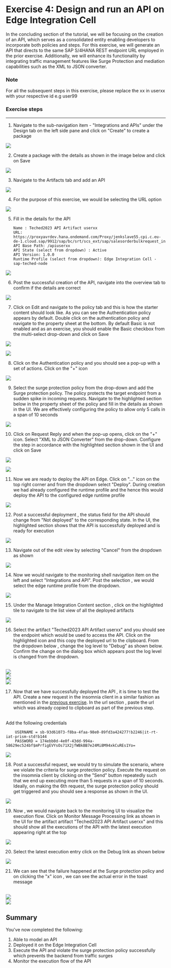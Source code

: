 # Exercise 4: Design and run an API on Edge Integration Cell

In the concluding section of the tutorial, we will be focusing on the creation of an API, which serves as a consolidated entity enabling developers to incorporate both policies and steps. For this exercise, we will generate an API that directs to the same SAP S/4HANA REST endpoint URL employed in the prior exercise. Additionally, we will enhance its functionality by integrating traffic management features like Surge Protection and mediation capabilities such as the XML to JSON converter.

### Note

For all the subsequent steps in this exercise, please replace the xx in userxx with your respective id e.g user99

### Exercise steps

***

1. Navigate to the sub-navigation item - "Integrations and APIs" under the Design tab on the left side pane and click on "Create" to create a package

![](/exercises/ex4/images/04_01_0010.png)

2. Create a package with the details as shown in the image below and click on Save

![](/exercises/ex4/images/04_02_0010.png)

3. Navigate to the Artifacts tab and add an API

![](/exercises/ex4/images/04_03_0010.png)

4. For the purpose of this exercise, we would be selecting the URL option

![](/exercises/ex4/images/04_04_0010.png)

5. Fill in the details for the API

    ```
    Name : Teched2023 API Artifact userxx
    URL: https://proxyavrdev.hana.ondemand.com/Proxy/jenkslave55.cpi.c.eu-de-1.cloud.sap/9912/sap/bc/srt/scs_ext/sap/salesorderbulkrequest_in
    API Base Path: /apiuserxx
    API State (select from dropdown) : Active
    API Version: 1.0.0
    Runtime Profile (select from dropdown): Edge Integration Cell - sap-teched-node
    ```

![](/exercises/ex4/images/04_05_0010.png)

6. Post the successful creation of the API, navigate into the overview tab to confirm if the details are correct

![](/exercises/ex4/images/04_06_0010.png)

7. Click on Edit and navigate to the policy tab and this is how the starter content should look like. As you can see the Authentication policy appears by default. Double click on the authentication policy and navigate to the property sheet at the bottom. By default Basic is not enabled and as an exercise, you should enable the Basic checkbox from the multi-select drop-down and click on Save

![](/exercises/ex4/images/04_07_01_0010.png)

![](/exercises/ex4/images/04_07_02_0010.png)

8. Click on the Authentication policy and you should see a pop-up with a set of actions. Click on the "+" icon

![](/exercises/ex4/images/04_08_0010.png)

9. Select the surge protection policy from the drop-down and add the Surge protection policy. The policy protects the target endpoint from a sudden spike in incoming requests. Navigate to the highlighted section below in the property sheet of the policy and fill in the details as shown in the UI. We are effectively configuring the policy to allow only 5 calls in a span of 10 seconds

![](/exercises/ex4/images/04_09_0010.png)

10. Click on Request Reply and when the pop-up opens, click on the "+" icon. Select "XML to JSON Converter" from the drop-down. Configure the step in accordance with the highlighted section shown in the UI and click on Save

![](/exercises/ex4/images/04_10_01_0010.png)

![](/exercises/ex4/images/04_10_02_0010.png)

11. Now we are ready to deploy the API on Edge. Click on "..." icon on the top right corner and from the dropdown select "Deploy". During creation we had already configured the runtime profile and the hence this would deploy the API to the configured edge runtime profile

![](/exercises/ex4/images/04_11_0010.png)

12. Post a successful deployment , the status field for the API should change from "Not deployed" to the corresponding state. In the UI, the highlighted section shows that the API is successfully deployed and is ready for execution

![](/exercises/ex4/images/04_12_0010.png)

13. Navigate out of the edit view by selecting "Cancel" from the dropdown as shown

![](/exercises/ex4/images/04_13_0010.png)

14. Now we would navigate to the monitoring shell navigation item on the left and select "Integrations and API". Post the selection , we would select the edge runtime profile from the dropdown.

![](/exercises/ex4/images/04_14_0010.png)

15. Under the Manage Integration Content section , click on the highlighted tile to navigate to the list view of all the deployed artifacts

![](/exercises/ex4/images/04_15_0010.png)

16. Select the artifact "Teched2023 API Artifact userxx" and you should see the endpoint which would be used to access the API. Click on the highlighted icon and this copy the deployed url to the clipboard. From the dropdown below , change the log level to "Debug" as shown below. Confirm the change on the dialog box which appears post the log level is changed from the dropdown.

<br>![](/exercises/ex4/images/04_16_0010.png)
<br>![](/exercises/ex4/images/04_17_0010.png)
<br>![](/exercises/ex4/images/04_18_0010.png)

17. Now that we have successfully deployed the API , it is time to test the API. Create a new request in the insomnia client in a similar fashion as mentioned in the [previous exercise](../ex3/README.md). In the url section , paste the url which was already copied to clipboard as part of the previous step.
<br>
Add the following credentials

    
        USERNAME = sb-93d61073-f8ba-4faa-98e0-89fd3a424277!b2246|it-rt-iat-prism-std!b144
        PASSWORD = 174ebb0d-4e0f-43dd-994a-58629ec524bf$mPrfigEVYsOs71X2jfWBkBB7e24Mi8M94xkCuREs1Yo=
    

![](/exercises/ex4/images/04_19_0010.png)

18. Post a successful request, we would try to simulate the scenario, where we violate the criteria for surge protection policy. Execute the request on the insomnia client by clicking on the "Send" button repeatedly such that we end up executing more than 5 requests in a span of 10 seconds. Ideally, on making the 6th request, the surge protection policy should get triggered and you should see a response as shown in the UI. 

![](/exercises/ex4/images/04_20_0010.png)

19. Now , we would navigate back to the monitoring UI to visualize the execution flow. Click on Monitor Message Processing link as shown in the UI for the artifact artifact "Teched2023 API Artifact userxx" and this should show all the executions of the API with the latest execution appearing right at the top

![](/exercises/ex4/images/04_21_0010.png)

20. Select the latest execution entry click on the Debug link as shown below

![](/exercises/ex4/images/04_22_0010.png)

21. We can see that the failure happened at the Surge protection policy and on clicking the "x" icon , we can see the actual error in the toast message

<br>![](/exercises/ex4/images/04_23_0010.png)
<br>![](/exercises/ex4/images/04_24_0010.png)

## Summary

You've now completed the following:

1. Able to model an API
2. Deployed it on the Edge Integration Cell
3. Execute the API and violate the surge protection policy successfully which prevents the backend from traffic surges
4. Monitor the execution flow of the API 
